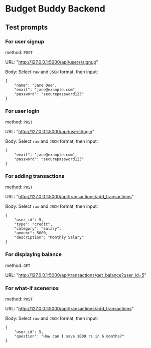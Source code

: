 # Budget Buddy Backend

## Test prompts

### For user signup
method: `POST`

URL: "http://127.0.0.1:5000/api/users/signup"

Body: Select `raw` and `JSON` format, then input:
```
{
    "name": "Jane Doe",
    "email": "jane@example.com",
    "password": "securepassword123"
}
```

### For user login
method: `POST`

URL: "http://127.0.0.1:5000/api/users/login"

Body: Select `raw` and `JSON` format, then input:
```
{
    "email": "jane@example.com",
    "password": "securepassword123"
}
```

### For adding transactions
method: `POST`

URL: "http://127.0.0.1:5000/api/transactions/add_transactions"

Body: Select `raw` and `JSON` format, then input:
```
{
    "user_id": 5,
    "type": "credit",
    "category": "salary",
    "amount": 5000,
    "description": "Monthly Salary"
}
```

### For displaying balance
method: `GET`

URL: "http://127.0.0.1:5000/api/transactions/get_balance?user_id=5"

### For what-if scenerios
method: `POST`

URL: "http://127.0.0.1:5000/api/transactions/add_transactions"

Body: Select `raw` and `JSON` format, then input:
```
{
    "user_id": 5,
    "question": "How can I save 1000 rs in 6 months?"
}
```
